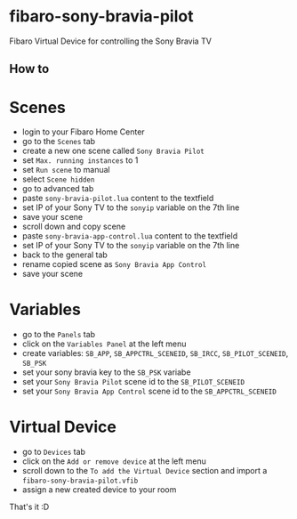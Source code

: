 # fibaro-sony-bravia-pilot
Fibaro Virtual Device for controlling the Sony Bravia TV

## How to

# Scenes
* login to your Fibaro Home Center
* go to the `Scenes` tab
* create a new one scene called `Sony Bravia Pilot`
* set `Max. running instances` to 1
* set `Run scene` to manual
* select `Scene hidden`
* go to advanced tab
* paste `sony-bravia-pilot.lua` content to the textfield
* set IP of your Sony TV to the `sonyip` variable on the 7th line
* save your scene
* scroll down and copy scene
* paste `sony-bravia-app-control.lua` content to the textfield
* set IP of your Sony TV to the `sonyip` variable on the 7th line
* back to the general tab
* rename copied scene as `Sony Bravia App Control`
* save your scene

# Variables
* go to the `Panels` tab
* click on the `Variables Panel` at the left menu
* create variables: `SB_APP`, `SB_APPCTRL_SCENEID`, `SB_IRCC`, `SB_PILOT_SCENEID`, `SB_PSK`
* set your sony bravia key to the `SB_PSK` variabe
* set your `Sony Bravia Pilot` scene id to the `SB_PILOT_SCENEID`
* set your `Sony Bravia App Control` scene id to the `SB_APPCTRL_SCENEID`

# Virtual Device
* go to `Devices` tab
* click on the `Add or remove device` at the left menu
* scroll down to the `To add the Virtual Device` section and import a `fibaro-sony-bravia-pilot.vfib`
* assign a new created device to your room

That's it :D
